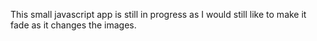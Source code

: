 This small javascript app is still in progress as I would still like to make it fade as it changes the images.